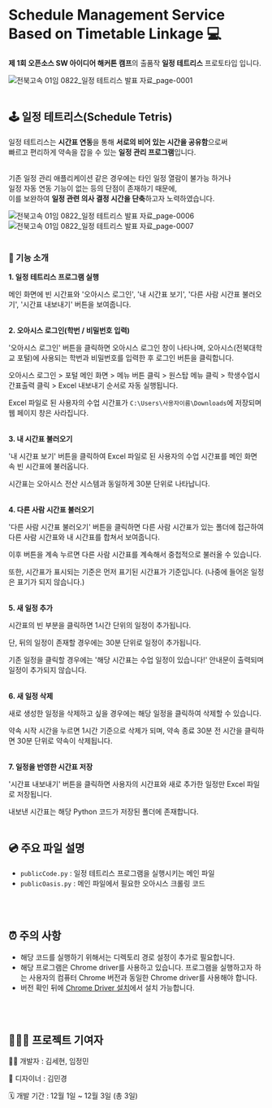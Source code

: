 # Schedule Management Service Based on Timetable Linkage 💻

**제 1회 오픈소스 SW 아이디어 해커톤 캠프**의 출품작 **일정 테트리스** 프로토타입 입니다.

![전북고속 01임 0822_일정 테트리스 발표 자료_page-0001](https://github.com/user-attachments/assets/cf9417cc-bc33-4eaf-a9e8-fc92545a8d85)
<br/>
<br/>


## 🕹️ 일정 테트리스(Schedule Tetris)

일정 테트리스는 **시간표 연동**을 통해 **서로의 비어 있는 시간을 공유함**으로써  
빠르고 편리하게 약속을 잡을 수 있는 **일정 관리 프로그램**입니다.  
<br/>

기존 일정 관리 애플리케이션 같은 경우에는 타인 일정 열람이 불가능 하거나  
일정 자동 연동 기능이 없는 등의 단점이 존재하기 때문에,  
이를 보완하여 **일정 관련 의사 결정 시간을 단축**하고자 노력하였습니다.  

![전북고속 01임 0822_일정 테트리스 발표 자료_page-0006](https://github.com/user-attachments/assets/b7f786c7-67bf-4533-9114-1425095e98fc)
![전북고속 01임 0822_일정 테트리스 발표 자료_page-0007](https://github.com/user-attachments/assets/36714ebd-3eda-45c2-8d94-f421a1646aa8)
<br/>
<br/>


### 📱 기능 소개

**1. 일정 테트리스 프로그램 실행**

메인 화면에 빈 시간표와 '오아시스 로그인', '내 시간표 보기', '다른 사람 시간표 불러오기', '시간표 내보내기' 버튼을 보여줍니다.
<br/>
<br/>


**2. 오아시스 로그인(학번 / 비밀번호 입력)**

'오아시스 로그인' 버튼을 클릭하면 오아시스 로그인 창이 나타나며, 오아시스(전북대학교 포털)에 사용되는 학번과 비밀번호를 입력한 후 로그인 버튼을 클릭합니다.
<br/>

오아시스 로그인 > 포털 메인 화면 > 메뉴 버튼 클릭 > 원스탑 메뉴 클릭 > 학생수업시간표출력 클릭 > Excel 내보내기 순서로 자동 실행됩니다.
<br/>

Excel 파일로 된 사용자의 수업 시간표가 ```C:\Users\사용자이름\Downloads```에 저장되며 웹 페이지 창은 사라집니다.
<br/>
<br/>


**3. 내 시간표 불러오기**

'내 시간표 보기' 버튼을 클릭하여 Excel 파일로 된 사용자의 수업 시간표를 메인 화면 속 빈 시간표에 불러옵니다.
<br/>

시간표는 오아시스 전산 시스템과 동일하게 30분 단위로 나타납니다.
<br/>
<br/>


**4. 다른 사람 시간표 불러오기**

'다른 사람 시간표 불러오기' 버튼을 클릭하면 다른 사람 시간표가 있는 폴더에 접근하여 다른 사람 시간표와 내 시간표를 합쳐서 보여줍니다.
<br/>

이후 버튼을 계속 누르면 다른 사람 시간표를 계속해서 중첩적으로 불러올 수 있습니다.
<br/>

또한, 시간표가 표시되는 기준은 먼저 표기된 시간표가 기준입니다. (나중에 들어온 일정은 표기가 되지 않습니다.)
<br/>
<br/>


**5. 새 일정 추가**

시간표의 빈 부분을 클릭하면 1시간 단위의 일정이 추가됩니다.
<br/>

단, 뒤의 일정이 존재할 경우에는 30분 단위로 일정이 추가됩니다.
<br/>

기존 일정을 클릭할 경우에는 '해당 시간표는 수업 일정이 있습니다!' 안내문이 출력되며 일정이 추가되지 않습니다.
<br/>
<br/>


**6. 새 일정 삭제**

새로 생성한 일정을 삭제하고 싶을 경우에는 해당 일정을 클릭하여 삭제할 수 있습니다.
<br/>

약속 시작 시간을 누르면 1시간 기준으로 삭제가 되며, 약속 종료 30분 전 시간을 클릭하면 30분 단위로 약속이 삭제됩니다.
<br/>
<br/>


**7. 일정을 반영한 시간표 저장**

'시간표 내보내기' 버튼을 클릭하면 사용자의 시간표와 새로 추가한 일정만 Excel 파일로 저장됩니다.
<br/>

내보낸 시간표는 해당 Python 코드가 저장된 폴더에 존재합니다.
<br/>
<br/>


## 💿 주요 파일 설명

- ```publicCode.py``` : 일정 테트리스 프로그램을 실행시키는 메인 파일
- ```publicOasis.py``` : 메인 파일에서 필요한 오아시스 크롤링 코드
<br/>
<br/>


## ⏰ 주의 사항

- 해당 코드를 실행하기 위해서는 디렉토리 경로 설정이 추가로 필요합니다.
- 해당 프로그램은 Chrome driver를 사용하고 있습니다. 프로그램을 실행하고자 하는 사용자의 컴퓨터 Chrome 버전과 동일한 Chrome driver를 사용해야 합니다.
- 버전 확인 뒤에 [Chrome Driver 설치](https://github.com/GoogleChromeLabs/chrome-for-testing/blob/main/data/latest-versions-per-milestone-with-downloads.json)에서 설치 가능합니다.
<br/>
<br/>


## 🙆🏻‍♀️ 프로젝트 기여자 
👩‍💻 개발자 : 김세현, 임정민

🎨 디자이너 : 김민경

🗓 개발 기간 : 12월 1일 ~ 12월 3일 (총 3일)
<br/>
<br/>
